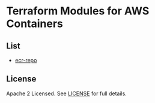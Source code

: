 # Terraform Modules for AWS Containers

## List

* [ecr-repo](modules/ecr-repo/README.md)


## License

Apache 2 Licensed. See [LICENSE](LICENSE) for full details.
